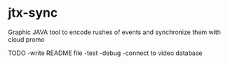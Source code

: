 # jtx-sync
Graphic JAVA tool to encode rushes of events and synchronize them with cloud promo

TODO
-write README file
-test
-debug
-connect to video database
